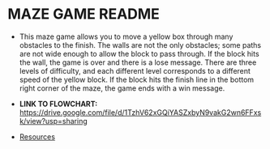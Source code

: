 # MAZE GAME README

* This maze game allows you to move a yellow box through many obstacles to the finish. The walls are not the only obstacles; some paths are not wide enough to allow the block to pass through. If the block hits the wall, the game is over and there is a lose message. There are three levels of difficulty, and each different level corresponds to a different speed of the yellow block. If the block hits the finish line in the bottom right corner of the maze, the game ends with a win message.

* **LINK TO FLOWCHART:** https://drive.google.com/file/d/1TzhV62xGQiYASZxbyN9vakG2wn6FFxsk/view?usp=sharing



* [Resources](resources.md)
